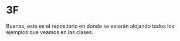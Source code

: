 # 3F

Buenas, este es el repositorio en donde se estarán alojando todos los ejemplos que veamos en las clases.
